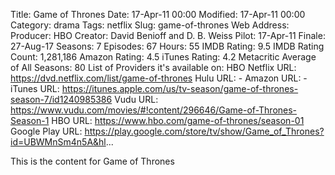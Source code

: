 Title: Game of Thrones
Date: 17-Apr-11 00:00
Modified: 17-Apr-11 00:00
Category: drama
Tags: netflix
Slug: game-of-thrones
Web Address: 
Producer: HBO
Creator: David Benioff and D. B. Weiss
Pilot: 17-Apr-11
Finale: 27-Aug-17
Seasons: 7
Episodes: 67
Hours: 55
IMDB Rating: 9.5
IMDB Rating Count: 1,281,186
Amazon Rating: 4.5
iTunes Rating: 4.2
Metacritic Average of All Seasons: 80
List of Providers it's available on: HBO
Netflix URL: https://dvd.netflix.com/list/game-of-thrones
Hulu URL: -
Amazon URL: -
iTunes URL: https://itunes.apple.com/us/tv-season/game-of-thrones-season-7/id1240985386
Vudu URL: https://www.vudu.com/movies/#!content/296646/Game-of-Thrones-Season-1
HBO URL: https://www.hbo.com/game-of-thrones/season-01
Google Play URL: https://play.google.com/store/tv/show/Game_of_Thrones?id=UBWMnSm4n5A&hl...



This is the content for Game of Thrones